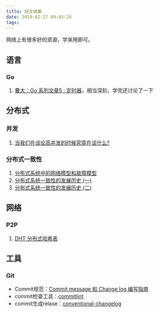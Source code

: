 ```yaml
---
title: 好文收集
date: 2019-02-27 09:43:24
tags:
---
```


网络上有很多好的资源，学来用即可。

## 语言

### Go

1. [曹大：Go 系列文章5 : 定时器](http://xargin.com/go-timer/)，相当深刻，学完还讨论了一下

## 分布式

### 并发

1. [当我们在谈论高并发的时候究竟在谈什么?](https://segmentfault.com/a/1190000019360335#articleHeader0)

### 分布式一致性

1. [分布式系统中的网络模型和故障模型](https://danielw.cn/network-failure-models)
1. [分布式系统一致性的发展历史 (一)](https://danielw.cn/history-of-distributed-systems-1)
1. [分布式系统一致性的发展历史 (二)](https://danielw.cn/history-of-distributed-systems-2)

## 网络

### P2P

1. [DHT 分布式哈希表](https://colobu.com/2018/03/26/distributed-hash-table/)

## 工具

### Git
- Commit规范：[Commit message 和 Change log 编写指南](http://www.ruanyifeng.com/blog/2016/01/commit_message_change_log.html)
- commit检查工具：[commitlint](https://github.com/conventional-changelog/commitlint)
- commit生成relase：[conventional-changelog](https://github.com/conventional-changelog/conventional-changelog)